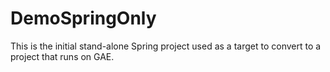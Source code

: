 DemoSpringOnly
==============
This is the initial stand-alone Spring project used as a target to convert to a project that runs on GAE.